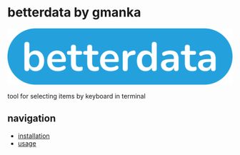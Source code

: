 # betterdata by gmanka

<img src="https://github.com/gmankab/betterdata/raw/main/img/transparent.png">

tool for selecting items by keyboard in terminal

## navigation

- [installation](#installation)
- [usage](#usage)